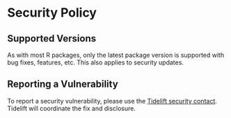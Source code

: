 # Security Policy

## Supported Versions

As with most R packages, only the latest package version is supported with bug
fixes, features, etc. This also applies to security updates.

## Reporting a Vulnerability

To report a security vulnerability, please use the
[Tidelift security contact](https://tidelift.com/security).
Tidelift will coordinate the fix and disclosure.

